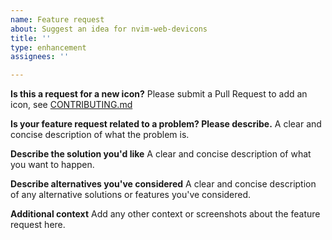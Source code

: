 ```yaml
---
name: Feature request
about: Suggest an idea for nvim-web-devicons
title: ''
type: enhancement
assignees: ''

---
```

**Is this a request for a new icon?**
Please submit a Pull Request to add an icon, see [CONTRIBUTING.md](https://github.com/nvim-tree/nvim-web-devicons/blob/master/CONTRIBUTING.md)

**Is your feature request related to a problem? Please describe.**
A clear and concise description of what the problem is.

**Describe the solution you'd like**
A clear and concise description of what you want to happen.

**Describe alternatives you've considered**
A clear and concise description of any alternative solutions or features you've considered.

**Additional context**
Add any other context or screenshots about the feature request here.
